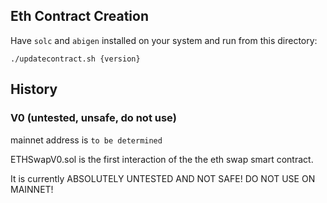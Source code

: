 ## Eth Contract Creation

Have `solc` and `abigen` installed on your system and run from this directory:

`./updatecontract.sh {version}`

## History

### V0 (untested, unsafe, do not use)

mainnet address is `to be determined`

ETHSwapV0.sol is the first interaction of the the eth swap smart contract.

It is currently ABSOLUTELY UNTESTED AND NOT SAFE! DO NOT USE ON MAINNET!
